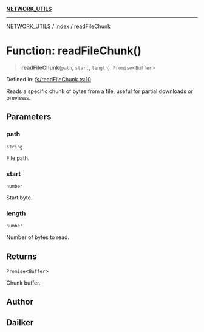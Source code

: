 [**NETWORK_UTILS**](../../README.md)

***

[NETWORK_UTILS](../../README.md) / [index](../README.md) / readFileChunk

# Function: readFileChunk()

> **readFileChunk**(`path`, `start`, `length`): `Promise`\<`Buffer`\>

Defined in: [fs/readFileChunk.ts:10](https://github.com/dailker/everyutil/blob/7c30ec40bbb398255a9be572db0a537e8bcb9c11/src/fs/readFileChunk.ts#L10)

Reads a specific chunk of bytes from a file, useful for partial downloads or previews.

## Parameters

### path

`string`

File path.

### start

`number`

Start byte.

### length

`number`

Number of bytes to read.

## Returns

`Promise`\<`Buffer`\>

Chunk buffer.

## Author

## Dailker
